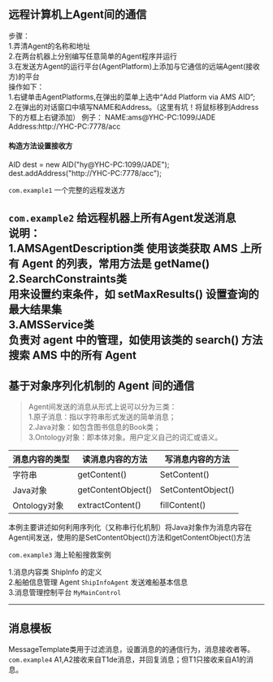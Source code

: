 
## 远程计算机上Agent间的通信
步骤：  
1.弄清Agent的名称和地址  
2.在两台机器上分别编写任意简单的Agent程序并运行  
3.在发送方Agent的运行平台(AgentPlatform)上添加与它通信的远端Agent(接收方)的平台  
操作如下：  
1.右键单击AgentPlatforms,在弹出的菜单上选中“Add Platform via AMS AID”;  
2.在弹出的对话窗口中填写NAME和Address。（这里有坑！将鼠标移到Address下的方框上右键添加）
例子： NAME:ams@YHC-PC:1099/JADE  Address:http://YHC-PC:7778/acc  

#### 构造方法设置接收方
AID dest = new AID("hy@YHC-PC:1099/JADE");
dest.addAddress("http://YHC-PC:7778/acc");

`com.example1`	一个完整的远程发送方  

`com.example2`	给远程机器上所有Agent发送消息  
说明：  
1.AMSAgentDescription类
	使用该类获取 AMS 上所有 Agent 的列表，常用方法是 getName()  
2.SearchConstraints类  
	用来设置约束条件，如 setMaxResults() 设置查询的最大结果集  
3.AMSService类  
	负责对 agent 中的管理，如使用该类的 search() 方法搜索 AMS 中的所有 Agent
---
 
## 基于对象序列化机制的 Agent 间的通信
> Agent间发送的消息从形式上说可以分为三类：  
1.原子消息：指以字符串形式发送的简单消息；  
2.Java对象：如包含图书信息的Book类；  
3.Ontology对象：即本体对象。用户定义自己的词汇或语义。  

消息内容的类型 | 读消息内容的方法 | 写消息内容的方法
----------  | ------------------ | -----------
字符串      | getContent()       | SetContent()
Java对象    | getContentObject() | SetContentObject()
Ontology对象| extractContent()   | fillContent()

本例主要讲述如何利用序列化（又称串行化机制）将Java对象作为消息内容在Agent间发送，使用的是SetContentObject()方法和getContentObject()方法

` com.example3 ` 海上轮船搜救案例
> 
1.消息内容类 ShipInfo 的定义  
2.船舶信息管理 Agent ` ShipInfoAgent ` 发送难船基本信息  
3.消息管理控制平台 ` MyMainControl `  

---
## 消息模板  
MessageTemplate类用于过滤消息，设置消息的的通信行为，消息接收者等。  
` com.example4 ` A1,A2接收来自T1de消息，并回复消息；但T1只接收来自A1的消息。
